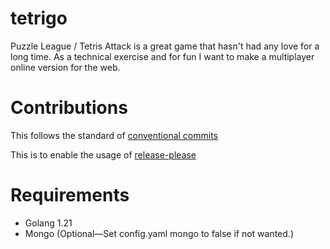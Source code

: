 # tetrigo
Puzzle League / Tetris Attack is a great game that hasn't had any love for a long time. As a technical exercise and for fun I want to make a multiplayer online version for the web.

# Contributions
This follows the standard of [conventional commits](https://www.conventionalcommits.org/en/v1.0.0/)

This is to enable the usage of [release-please](https://github.com/googleapis/release-please)

# Requirements
- Golang 1.21 
- Mongo (Optional—Set config.yaml mongo to false if not wanted.)

